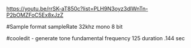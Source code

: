 https://youtu.be/rrSK-aT850c?list=PLH9N3oyz3dlWnTn-P2bOMZFoC5Ex8xJzZ

#Sample format
sampleRate 32khz
mono
8 bit

#cooledit - generate tone
fundamental frequency 125
duration .144 sec
